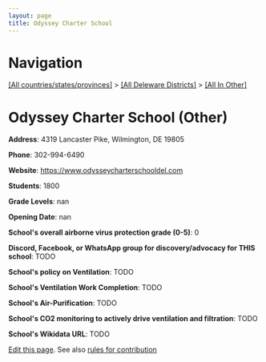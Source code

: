 ```yaml
---
layout: page
title: Odyssey Charter School
---
```

# Navigation

[[All countries/states/provinces]](../../..) > [[All Deleware Districts]](../..) > [[All In Other]](..)

# Odyssey Charter School (Other)

**Address**: 4319 Lancaster Pike, Wilmington, DE 19805

**Phone**: 302-994-6490

**Website**: <https://www.odysseycharterschooldel.com>

**Students**: 1800

**Grade Levels**: nan

**Opening Date**: nan

**School's overall airborne virus protection grade (0-5)**: 0

**Discord, Facebook, or WhatsApp group for discovery/advocacy for THIS school**: TODO

**School's policy on Ventilation**: TODO

**School's Ventilation Work Completion**: TODO

**School's Air-Purification**: TODO

**School's CO2 monitoring to actively drive ventilation and filtration**: TODO

**School's Wikidata URL**: TODO


[Edit this page](https://github.com/ventilate-schools/DE/edit/main/./Other/Odyssey_Charter_School.md). See also [rules for contribution](../../../contribution-rules/)